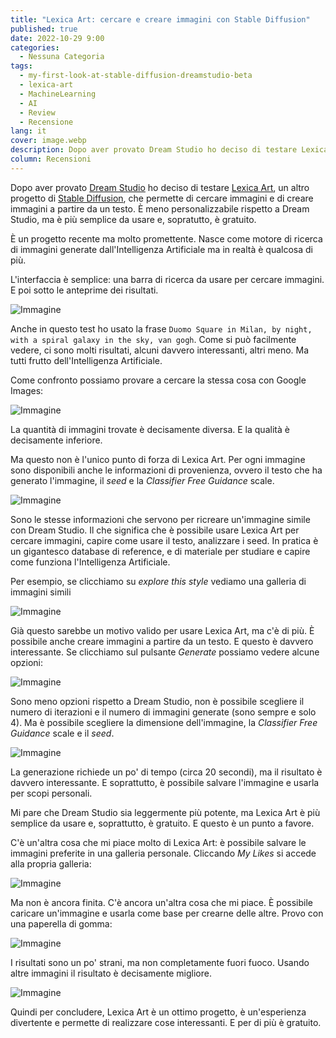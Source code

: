 ```yaml
---
title: "Lexica Art: cercare e creare immagini con Stable Diffusion"
published: true
date: 2022-10-29 9:00
categories:
  - Nessuna Categoria
tags:
  - my-first-look-at-stable-diffusion-dreamstudio-beta
  - lexica-art
  - MachineLearning
  - AI
  - Review
  - Recensione
lang: it
cover: image.webp
description: Dopo aver provato Dream Studio ho deciso di testare Lexica Art, un altro progetto di Stable Diffusion, che permette di cercare immagini e di creare immagini a partire da un testo. È meno personalizzabile rispetto a Dream Studio, ma è più semplice da usare e, sopratutto, è gratuito.
column: Recensioni
---
```


Dopo aver provato [Dream Studio](https://blog.stranianelli.com/my-first-look-at-stable-diffusion-dreamstudio-beta/) ho deciso di testare [Lexica Art](https://lexica.art/), un altro progetto di [Stable Diffusion](https://stability.ai/), che permette di cercare immagini e di creare immagini a partire da un testo. È meno personalizzabile rispetto a Dream Studio, ma è più semplice da usare e, sopratutto, è gratuito.

È un progetto recente ma molto promettente. Nasce come motore di ricerca di immagini generate dall'Intelligenza Artificiale ma in realtà è qualcosa di più.

L'interfaccia è semplice: una barra di ricerca da usare per cercare immagini. E poi sotto le anteprime dei risultati.

![Immagine](./lexica-search-milano.webp)

Anche in questo test ho usato la frase `Duomo Square in Milan, by night, with a spiral galaxy in the sky, van gogh`. Come si può facilmente vedere, ci sono molti risultati, alcuni davvero interessanti, altri meno. Ma tutti frutto dell'Intelligenza Artificiale.

Come confronto possiamo provare a cercare la stessa cosa con Google Images:

![Immagine](./google-search-milano.webp)

La quantità di immagini trovate è decisamente diversa. E la qualità è decisamente inferiore.

Ma questo non è l'unico punto di forza di Lexica Art. Per ogni immagine sono disponibili anche le informazioni di provenienza, ovvero il testo che ha generato l'immagine, il _seed_ e la _Classifier Free Guidance_ scale.

![Immagine](./lexica-details-image.webp)

Sono le stesse informazioni che servono per ricreare un'immagine simile con Dream Studio. Il che significa che è possibile usare Lexica Art per cercare immagini, capire come usare il testo, analizzare i seed. In pratica è un gigantesco database di reference, e di materiale per studiare e capire come funziona l'Intelligenza Artificiale.

Per esempio, se clicchiamo su _explore this style_ vediamo una galleria di immagini simili

![Immagine](./lexita-art-reference.webp)

Già questo sarebbe un motivo valido per usare Lexica Art, ma c'è di più. È possibile anche creare immagini a partire da un testo. E questo è davvero interessante. Se clicchiamo sul pulsante _Generate_ possiamo vedere alcune opzioni:

![Immagine](./lexica-art-generate-settings.webp)

Sono meno opzioni rispetto a Dream Studio, non è possibile scegliere il numero di iterazioni e il numero di immagini generate (sono sempre e solo 4). Ma è possibile scegliere la dimensione dell'immagine, la _Classifier Free Guidance_ scale e il _seed_.

![Immagine](./lexica-art-result.webp)

La generazione richiede un po' di tempo (circa 20 secondi), ma il risultato è davvero interessante. E soprattutto, è possibile salvare l'immagine e usarla per scopi personali.

Mi pare che Dream Studio sia leggermente più potente, ma Lexica Art è più semplice da usare e, soprattutto, è gratuito. E questo è un punto a favore.

C'è un'altra cosa che mi piace molto di Lexica Art: è possibile salvare le immagini preferite in una galleria personale. Cliccando _My Likes_ si accede alla propria galleria:

![Immagine](./lexica-art-my-likes.webp)

Ma non è ancora finita. C'è ancora un'altra cosa che mi piace. È possibile caricare un'immagine e usarla come base per crearne delle altre. Provo con una paperella di gomma:

![Immagine](./lexica-art-upload.webp)

I risultati sono un po' strani, ma non completamente fuori fuoco. Usando altre immagini il risultato è decisamente migliore.

![Immagine](./lexica-art-dragons.webp)

Quindi per concludere, Lexica Art è un ottimo progetto, è un'esperienza divertente e permette di realizzare cose interessanti. E per di più è gratuito.
